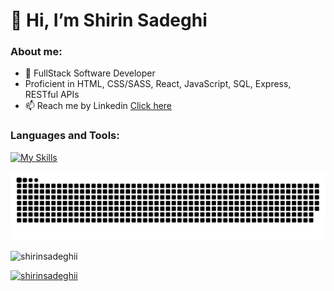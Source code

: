 # 👋 Hi, I’m Shirin Sadeghi

### **About me:**
- 🌱 FullStack Software Developer
- Proficient in HTML, CSS/SASS, React, JavaScript, SQL, Express, RESTful APIs
- 📫 Reach me by Linkedin [Click here](https://www.linkedin.com/in/shirinsadeghi/)

### **Languages and Tools:**

[![My Skills](https://skillicons.dev/icons?i=aws,html,css,scss,js,react,nodejs,express,mysql,netlify,postman,figma&perline=6&theme=light)](https://skillicons.dev)


<picture>
  <source media="(prefers-color-scheme: dark)" srcset="https://raw.githubusercontent.com/platane/platane/output/github-contribution-grid-snake-dark.svg">
  <source media="(prefers-color-scheme: light)" srcset="https://raw.githubusercontent.com/platane/platane/output/github-contribution-grid-snake.svg">
  <img alt="github contribution grid snake animation" src="https://raw.githubusercontent.com/platane/platane/output/github-contribution-grid-snake.svg">
</picture>

<p align="left"> <img src="https://komarev.com/ghpvc/?username=shirinsadeghii&label=Profile%20views&color=0e75b6&style=flat" alt="shirinsadeghii" /> </p>

<p align="left"> <a href="https://github.com/ryo-ma/github-profile-trophy"><img src="https://github-profile-trophy.vercel.app/?username=shirinsadeghii" alt="shirinsadeghii" /></a></p>

<!---
ShirinSadeghii/ShirinSadeghii is a ✨ special ✨ repository because its `README.md` (this file) appears on your GitHub profile.
You can click the Preview link to take a look at your changes.
--->
